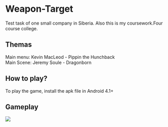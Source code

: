 # Weapon-Target 
Test task of one small company in Siberia. Also this is my coursework.Four course college.
## Themas
Main menu: Kevin MacLeod - Pippin the Hunchback <br>
Main Scene: Jeremy Soule - Dragonborn

## How to play?
To play the game, install the apk file in Android 4.1+

## Gameplay
[![](https://img.youtube.com/vi/bHL-Of8_cV4E/mqdefault.jpg)](https://youtu.be/bHL-Of8_cV4)
